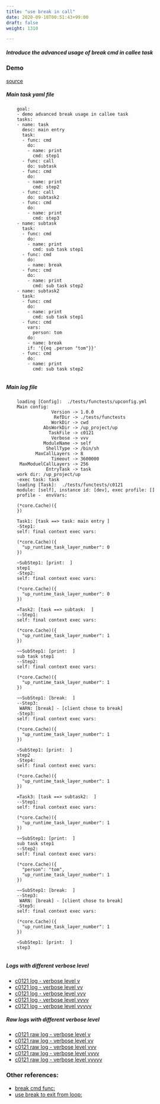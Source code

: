 ```yaml
---
title: "use break in call"
date: 2020-09-18T00:51:43+99:00
draft: false
weight: 1310

---
```


##### Introduce the advanced usage of break cmd in callee task


### Demo








[source](https://github.com/upcmd/up/blob/master/tests/functests/c0121.yml)

##### Main task yaml file
```
    goal:
    - demo advanced break usage in callee task
    tasks:
    - name: task
      desc: main entry
      task:
      - func: cmd
        do:
        - name: print
          cmd: step1
      - func: call
        do: subtask
      - func: cmd
        do:
        - name: print
          cmd: step2
      - func: call
        do: subtask2
      - func: cmd
        do:
        - name: print
          cmd: step3
    - name: subtask
      task:
      - func: cmd
        do:
        - name: print
          cmd: sub task step1
      - func: cmd
        do:
        - name: break
      - func: cmd
        do:
        - name: print
          cmd: sub task step2
    - name: subtask2
      task:
      - func: cmd
        do:
        - name: print
          cmd: sub task step1
      - func: cmd
        vars:
          person: tom
        do:
        - name: break
        if: '{{eq .person "tom"}}'
      - func: cmd
        do:
        - name: print
          cmd: sub task step2
    
```
##### Main log file
```
    loading [Config]:  ./tests/functests/upconfig.yml
    Main config:
                 Version -> 1.0.0
                  RefDir -> ./tests/functests
                 WorkDir -> cwd
              AbsWorkDir -> /up_project/up
                TaskFile -> c0121
                 Verbose -> vvv
              ModuleName -> self
               ShellType -> /bin/sh
           MaxCallLayers -> 8
                 Timeout -> 3600000
     MaxModuelCallLayers -> 256
               EntryTask -> task
    work dir: /up_project/up
    -exec task: task
    loading [Task]:  ./tests/functests/c0121
    module: [self], instance id: [dev], exec profile: []
    profile -  envVars:
    
    (*core.Cache)({
    })
    
    Task1: [task ==> task: main entry ]
    -Step1:
    self: final context exec vars:
    
    (*core.Cache)({
      "up_runtime_task_layer_number": 0
    })
    
    ~SubStep1: [print:  ]
    step1
    -Step2:
    self: final context exec vars:
    
    (*core.Cache)({
      "up_runtime_task_layer_number": 0
    })
    
    =Task2: [task ==> subtask:  ]
    --Step1:
    self: final context exec vars:
    
    (*core.Cache)({
      "up_runtime_task_layer_number": 1
    })
    
    ~~SubStep1: [print:  ]
    sub task step1
    --Step2:
    self: final context exec vars:
    
    (*core.Cache)({
      "up_runtime_task_layer_number": 1
    })
    
    ~~SubStep1: [break:  ]
    --Step3:
     WARN: [break] - [client chose to break]
    -Step3:
    self: final context exec vars:
    
    (*core.Cache)({
      "up_runtime_task_layer_number": 1
    })
    
    ~SubStep1: [print:  ]
    step2
    -Step4:
    self: final context exec vars:
    
    (*core.Cache)({
      "up_runtime_task_layer_number": 1
    })
    
    =Task3: [task ==> subtask2:  ]
    --Step1:
    self: final context exec vars:
    
    (*core.Cache)({
      "up_runtime_task_layer_number": 1
    })
    
    ~~SubStep1: [print:  ]
    sub task step1
    --Step2:
    self: final context exec vars:
    
    (*core.Cache)({
      "person": "tom",
      "up_runtime_task_layer_number": 1
    })
    
    ~~SubStep1: [break:  ]
    --Step3:
     WARN: [break] - [client chose to break]
    -Step5:
    self: final context exec vars:
    
    (*core.Cache)({
      "up_runtime_task_layer_number": 1
    })
    
    ~SubStep1: [print:  ]
    step3
    
```


##### Logs with different verbose level
* [c0121 log - verbose level v](../../logs/c0121_v)
* [c0121 log - verbose level vv](../../logs/c0121_vv)
* [c0121 log - verbose level vvv](../../logs/c0121_vvvv)
* [c0121 log - verbose level vvvv](../../logs/c0121_vvvv)
* [c0121 log - verbose level vvvvv](../../logs/c0121_vvvvv)

##### Raw logs with different verbose level
* [c0121 raw log - verbose level v](../../reflogs/c0121_v.log)
* [c0121 raw log - verbose level vv](../../reflogs/c0121_vv.log)
* [c0121 raw log - verbose level vvv](../../reflogs/c0121_vvv.log)
* [c0121 raw log - verbose level vvvv](../../reflogs/c0121_vvvv.log)
* [c0121 raw log - verbose level vvvvv](../../reflogs/c0121_vvvvv.log)








### Other references:
* [break cmd func:](../../cmd-func/c0120)
* [use break to exit from loop:](../../loop/c0125)
